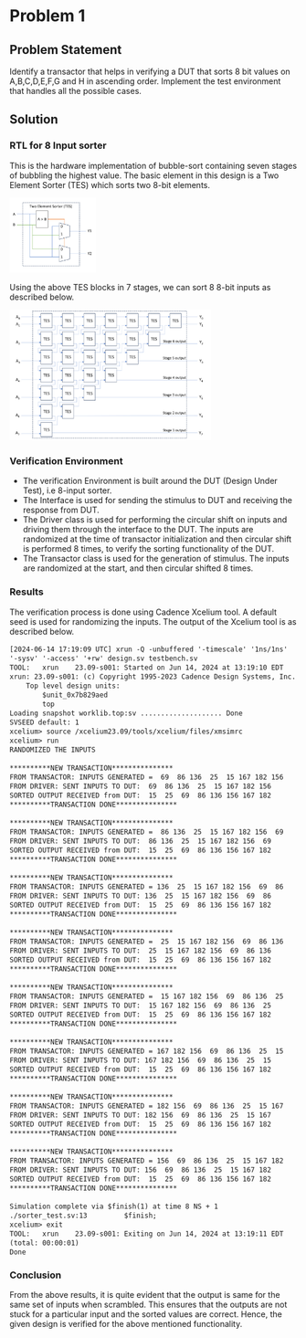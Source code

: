 # Problem 1
## Problem Statement
Identify a transactor that helps in verifying a DUT that sorts 8 bit values on A,B,C,D,E,F,G and H in ascending order. Implement the test environment that handles all the possible cases.

## Solution

### RTL for 8 Input sorter
This is the hardware implementation of bubble-sort containing seven stages of bubbling the highest value. The basic element in this design is a Two Element Sorter (TES) which sorts two 8-bit elements.

<img src="Schematics/tes.png" width="30%" height="30%">

Using the above TES blocks in 7 stages, we can sort 8 8-bit inputs as described below.

<img src="Schematics/eight_input_sorter.png" width="70%" height="70%">

### Verification Environment
- The verification Environment is built around the DUT (Design Under Test), i.e 8-input sorter.
- The Interface is used for sending the stimulus to DUT and receiving the response from DUT.
- The Driver class is used for performing the circular shift on inputs and driving them through the interface to the DUT. The inputs are randomized at the time of transactor initialization and then circular shift is performed 8 times, to verify the sorting functionality of the DUT.
- The Transactor class is used for the generation of stimulus. The inputs are randomized at the start, and then circular shifted 8 times.

### Results
The verification process is done using Cadence Xcelium tool. A default seed is used for randomizing the inputs. The output of the Xcelium tool is as described below.

```
[2024-06-14 17:19:09 UTC] xrun -Q -unbuffered '-timescale' '1ns/1ns' '-sysv' '-access' '+rw' design.sv testbench.sv  
TOOL:	xrun	23.09-s001: Started on Jun 14, 2024 at 13:19:10 EDT
xrun: 23.09-s001: (c) Copyright 1995-2023 Cadence Design Systems, Inc.
	Top level design units:
		$unit_0x7b829aed
		top
Loading snapshot worklib.top:sv .................... Done
SVSEED default: 1
xcelium> source /xcelium23.09/tools/xcelium/files/xmsimrc
xcelium> run
RANDOMIZED THE INPUTS

**********NEW TRANSACTION***************
FROM TRANSACTOR: INPUTS GENERATED =  69  86 136  25  15 167 182 156
FROM DRIVER: SENT INPUTS TO DUT:  69  86 136  25  15 167 182 156
SORTED OUTPUT RECEIVED from DUT:  15  25  69  86 136 156 167 182
**********TRANSACTION DONE***************

**********NEW TRANSACTION***************
FROM TRANSACTOR: INPUTS GENERATED =  86 136  25  15 167 182 156  69
FROM DRIVER: SENT INPUTS TO DUT:  86 136  25  15 167 182 156  69
SORTED OUTPUT RECEIVED from DUT:  15  25  69  86 136 156 167 182
**********TRANSACTION DONE***************

**********NEW TRANSACTION***************
FROM TRANSACTOR: INPUTS GENERATED = 136  25  15 167 182 156  69  86
FROM DRIVER: SENT INPUTS TO DUT: 136  25  15 167 182 156  69  86
SORTED OUTPUT RECEIVED from DUT:  15  25  69  86 136 156 167 182
**********TRANSACTION DONE***************

**********NEW TRANSACTION***************
FROM TRANSACTOR: INPUTS GENERATED =  25  15 167 182 156  69  86 136
FROM DRIVER: SENT INPUTS TO DUT:  25  15 167 182 156  69  86 136
SORTED OUTPUT RECEIVED from DUT:  15  25  69  86 136 156 167 182
**********TRANSACTION DONE***************

**********NEW TRANSACTION***************
FROM TRANSACTOR: INPUTS GENERATED =  15 167 182 156  69  86 136  25
FROM DRIVER: SENT INPUTS TO DUT:  15 167 182 156  69  86 136  25
SORTED OUTPUT RECEIVED from DUT:  15  25  69  86 136 156 167 182
**********TRANSACTION DONE***************

**********NEW TRANSACTION***************
FROM TRANSACTOR: INPUTS GENERATED = 167 182 156  69  86 136  25  15
FROM DRIVER: SENT INPUTS TO DUT: 167 182 156  69  86 136  25  15
SORTED OUTPUT RECEIVED from DUT:  15  25  69  86 136 156 167 182
**********TRANSACTION DONE***************

**********NEW TRANSACTION***************
FROM TRANSACTOR: INPUTS GENERATED = 182 156  69  86 136  25  15 167
FROM DRIVER: SENT INPUTS TO DUT: 182 156  69  86 136  25  15 167
SORTED OUTPUT RECEIVED from DUT:  15  25  69  86 136 156 167 182
**********TRANSACTION DONE***************

**********NEW TRANSACTION***************
FROM TRANSACTOR: INPUTS GENERATED = 156  69  86 136  25  15 167 182
FROM DRIVER: SENT INPUTS TO DUT: 156  69  86 136  25  15 167 182
SORTED OUTPUT RECEIVED from DUT:  15  25  69  86 136 156 167 182
**********TRANSACTION DONE***************

Simulation complete via $finish(1) at time 8 NS + 1
./sorter_test.sv:13 		$finish;
xcelium> exit
TOOL:	xrun	23.09-s001: Exiting on Jun 14, 2024 at 13:19:11 EDT  (total: 00:00:01)
Done
```

### Conclusion
From the above results, it is quite evident that the output is same for the same set of inputs when scrambled. This ensures that the outputs are not stuck for a particular input and the sorted values are correct. Hence, the given design is verified for the above mentioned functionality.